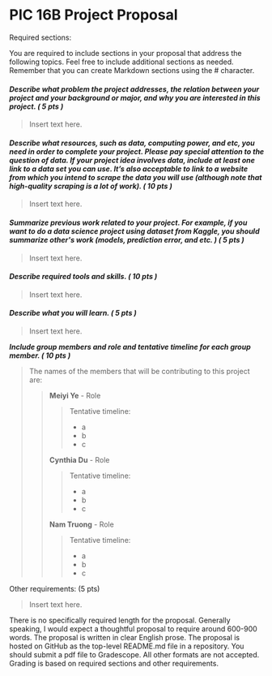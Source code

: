 # PIC 16B Project Proposal
Required sections:

You are required to include sections in your proposal that address the following topics. Feel free to include additional sections as needed. Remember that you can create Markdown sections using the # character.



#### _Describe what problem the project addresses, the relation between your project and your background or major, and why you are interested in this project. ( 5 pts )_
> Insert text here.
    
#### _Describe what resources, such as data, computing power, and etc, you need in order to complete your project. Please pay special attention to the question of data. If your project idea involves data, include at least one link to a data set you can use. It’s also acceptable to link to a website from which you intend to scrape the data you will use (although note that high-quality scraping is a lot of work).  ( 10 pts )_
> Insert text here.

#### _Summarize previous work related to your project. For example, if you want to do a data science project using dataset from Kaggle, you should summarize other's work (models, prediction error, and etc. ) ( 5 pts )_
> Insert text here.

#### _Describe required tools and skills. ( 10 pts )_
> Insert text here.

#### _Describe what you will learn.  ( 5 pts )_
> Insert text here.

**_Include group members and role and tentative timeline for each group member. ( 10 pts )_**
> The names of the members that will be contributing to this project are:
>> **Meiyi Ye** - Role  
>>> Tentative timeline:
>>> - a
>>> - b
>>> - c
>>
>> **Cynthia Du** - Role
>>> Tentative timeline:
>>> - a
>>> - b
>>> - c
>>
>> **Nam Truong** - Role
>>> Tentative timeline:
>>> - a
>>> - b
>>> - c




Other requirements: (5 pts)
> Insert text here.

There is no specifically required length for the proposal. Generally speaking, I would expect a thoughtful proposal to require around 600-900 words.
The proposal is written in clear English prose.
The proposal is hosted on GitHub as the top-level README.md file in a repository.
You should submit a pdf file to Gradescope. All other formats are not accepted.
Grading is based on required sections and other requirements.

